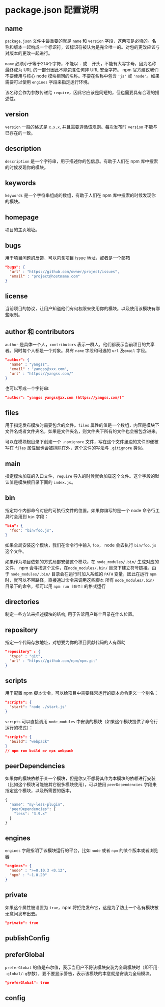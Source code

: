 # package.json 配置说明

## name
`package.json` 文件中最重要的就是 `name` 和 `version` 字段，这两项是必填的。名称和版本一起构成一个标识符，该标识符被认为是完全唯一的。对包的更改应该与对版本的更改一起进行。

`name` 必须小于等于214个字符，不能以 `.` 或 `_` 开头，不能有大写字母，因为名称最终成为 URL 的一部分因此不能包含任何非 URL 安全字符。
npm 官方建议我们不要使用与核心 node 模块相同的名称。不要在名称中包含 `'js'` 或 `'node'`。如果需要可以使用 `engines` 字段来指定运行环境。

该名称会作为参数传递给 `require`，因此它应该是简短的，但也需要具有合理的描述性。

## version
`version` 一般的格式是 `x.x.x`, 并且需要遵循该规则。每次发布时 `version` 不能与已存在的一致。

## description
`description` 是一个字符串，用于描述你的包信息。有助于人们在 npm 库中搜索的时候发现你的模块。

## keywords
`keywords` 是一个字符串组成的数组，有助于人们在 npm 库中搜索的时候发现你的模块。

## homepage
项目的主页地址。

## bugs
用于项目问题的反馈，可以包含项目 issue 地址，或者是一个邮箱
```json
"bugs": { 
  "url" : "https://github.com/owner/project/issues",
  "email" : "project@hostname.com"
}
```

## license
当前项目的协议，让用户知道他们有何权限来使用你的模块，以及使用该模块有哪些限制。

## author 和 contributors

`author` 是具体一个人，`contributors` 表示一群人，他们都表示当前项目的共享者。同时每个人都是一个对象。具有 `name` 字段和可选的 `url` 及`email` 字段。

```json
"author": {
  "name" : "yangss",
  "email" : "yangss@xxx.com",
  "url" : "https://yangss.com/"
}
```
也可以写成一个字符串:
```json
"author": "yangss yangss@xx.com (https://yangss.com/)"
```

## files
用于指定发布模块时需要包含的文件。`files` 属性的值是一个数组，内容是模块下文件名或者文件夹名，如果是文件夹名，则文件夹下所有的文件也会被包含进来。

可以在模块根目录下创建一个 `.npmignore` 文件，写在这个文件里边的文件即便被写在 `files` 属性里也会被排除在外，这个文件的写法与 `.gitignore` 类似。

## main
指定模块加载的入口文件，`require` 导入的时候就会加载这个文件。这个字段的默认值是模块根目录下面的 `index.js`。

## bin
指定每个内部命令对应的可执行文件的位置。如果你编写的是一个 node 命令行工具时会用到 `bin` 字段：
```json
"bin": {
  "foo": "bin/foo.js",
}
```
如果全局安装这个模块，我们在命令行中输入 `foo`， node 会去执行 `bin/foo.js` 这个文件。

如果作为项目依赖的方式局部安装这个模块，在 `node_modules/.bin/` 生成对应的文件， npm 会寻找这个文件，在`node_modules/.bin/` 目录下建立符号链接。由于 `node_modules/.bin/` 目录会在运行时加入系统的 `PATH` 变量，因此在运行 `npm` 时，就可以不带路径，直接通过命令来调用这些脚本
所有 `node_modules/.bin/` 目录下的命令，都可以用 `npm run [命令]` 的格式运行

## directories
制定一些方法来描述模块的结构, 用于告诉用户每个目录在什么位置。

## repository
指定一个代码存放地址，对想要为你的项目贡献代码的人有帮助
```json
"repository" : {
  "type" : "git", 
  "url" : "https://github.com/npm/npm.git"
}
```

## scripts
用于配置 npm 脚本命令，可以给项目中需要经常运行的脚本命令定义一个别名：
```json
"scripts": {
  "start": "node ./start.js"
}
```
`scripts` 可以直接调用 `node_modules` 中安装的模块（如果这个模块提供了命令行运行的模式）：
```json
"scripts": {
  "build": "webpack"
}
// npm run build => npx webpack
```

## peerDependencies
如果你的模块依赖于某一个模块，但是你又不想将其作为本模块的依赖进行安装（比如这个模块可能被其它很多模块使用），可以使用 `peerDependencies` 字段来指定这个模块，以及所需要的版本，
```js
{
  "name": "my-less-plugin",
  "peerDependencies": {
    "less": "3.9.x"
  }
}
```
## engines
`engines` 字段指明了该模块运行的平台，比如 `node` 或者 `npm` 的某个版本或者浏览器
```json
"engines": { 
  "node" : ">=0.10.3 <0.12", 
  "npm" : "~1.0.20" 
}
```

## private
如果这个属性被设置为 `true`，npm 将拒绝发布它，这是为了防止一个私有模块被无意间发布出去。
```json
"private": true
```

## publishConfig

## preferGlobal
`preferGlobal` 的值是布尔值，表示当用户不将该模块安装为全局模块时（即不用`--global/-g`参数），要不要显示警告，表示该模块的本意就是安装为全局模块。
```json
"preferGlobal": true
```
## config
